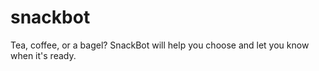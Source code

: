 # snackbot
Tea, coffee, or a bagel? SnackBot will help you choose and let you know when it's ready.

